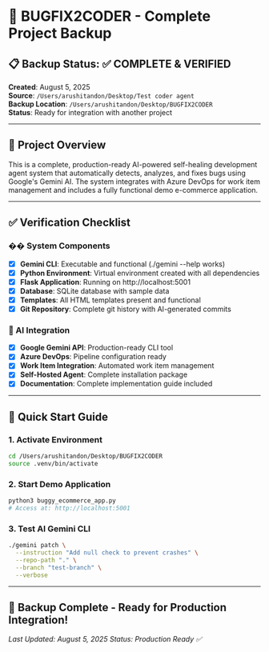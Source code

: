# 🚀 BUGFIX2CODER - Complete Project Backup

## 📋 Backup Status: ✅ COMPLETE & VERIFIED

**Created**: August 5, 2025  
**Source**: `/Users/arushitandon/Desktop/Test coder agent`  
**Backup Location**: `/Users/arushitandon/Desktop/BUGFIX2CODER`  
**Status**: Ready for integration with another project

---

## 🎯 Project Overview

This is a complete, production-ready AI-powered self-healing development agent system that automatically detects, analyzes, and fixes bugs using Google's Gemini AI. The system integrates with Azure DevOps for work item management and includes a fully functional demo e-commerce application.

---

## ✅ Verification Checklist

### �� System Components
- [x] **Gemini CLI**: Executable and functional (./gemini --help works)
- [x] **Python Environment**: Virtual environment created with all dependencies  
- [x] **Flask Application**: Running on http://localhost:5001
- [x] **Database**: SQLite database with sample data
- [x] **Templates**: All HTML templates present and functional
- [x] **Git Repository**: Complete git history with AI-generated commits

### 🤖 AI Integration
- [x] **Google Gemini API**: Production-ready CLI tool
- [x] **Azure DevOps**: Pipeline configuration ready
- [x] **Work Item Integration**: Automated work item management
- [x] **Self-Hosted Agent**: Complete installation package
- [x] **Documentation**: Complete implementation guide included

---

## 🚀 Quick Start Guide

### 1. Activate Environment
```bash
cd /Users/arushitandon/Desktop/BUGFIX2CODER
source .venv/bin/activate
```

### 2. Start Demo Application  
```bash
python3 buggy_ecommerce_app.py
# Access at: http://localhost:5001
```

### 3. Test AI Gemini CLI
```bash
./gemini patch \
  --instruction "Add null check to prevent crashes" \
  --repo-path "." \
  --branch "test-branch" \
  --verbose
```

---

## 🎉 Backup Complete - Ready for Production Integration!

*Last Updated: August 5, 2025*
*Status: Production Ready ✅*
